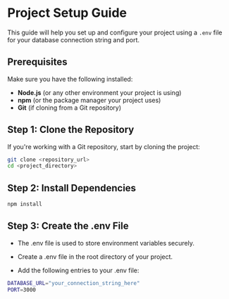 # Project Setup Guide

This guide will help you set up and configure your project using a `.env` file for your database connection string and port.

## Prerequisites

Make sure you have the following installed:

- **Node.js** (or any other environment your project is using)
- **npm** (or the package manager your project uses)
- **Git** (if cloning from a Git repository)

## Step 1: Clone the Repository

If you're working with a Git repository, start by cloning the project:

```bash
git clone <repository_url>
cd <project_directory>
```

## Step 2: Install Dependencies
```bash
npm install
```

## Step 3: Create the .env File
- The .env file is used to store environment variables securely.

- Create a .env file in the root directory of your project.

- Add the following entries to your .env file:

```bash
DATABASE_URL="your_connection_string_here"
PORT=3000
```
